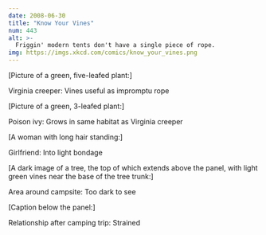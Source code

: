 ```yaml
---
date: 2008-06-30
title: "Know Your Vines"
num: 443
alt: >-
  Friggin' modern tents don't have a single piece of rope.
img: https://imgs.xkcd.com/comics/know_your_vines.png
---
```

[Picture of a green, five-leafed plant:]

Virginia creeper: Vines useful as impromptu rope

[Picture of a green, 3-leafed plant:]

Poison ivy: Grows in same habitat as Virginia creeper

[A woman with long hair standing:]

Girlfriend: Into light bondage

[A dark image of a tree, the top of which extends above the panel, with light green vines near the base of the tree trunk:]

Area around campsite: Too dark to see

[Caption below the panel:]

Relationship after camping trip: Strained